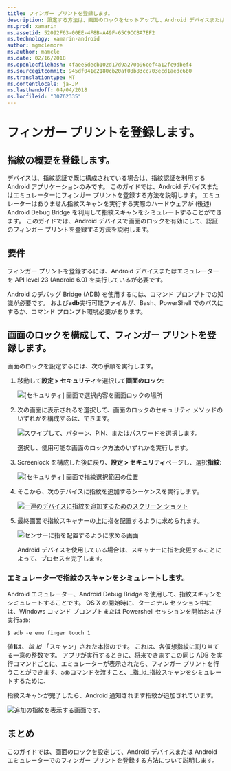 ```yaml
---
title: フィンガー プリントを登録します。
description: 設定する方法は、画面のロックをセットアップし、Android デバイスまたはエミュレーターに指紋を登録します。
ms.prod: xamarin
ms.assetid: 52092F63-00EE-4F8B-A49F-65C9CCBA7EF2
ms.technology: xamarin-android
author: mgmclemore
ms.author: mamcle
ms.date: 02/16/2018
ms.openlocfilehash: 4faee5decb102d17d9a270b96cef4a12fc9dbef4
ms.sourcegitcommit: 945df041e2180cb20af08b83cc703ecd1aedc6b0
ms.translationtype: MT
ms.contentlocale: ja-JP
ms.lasthandoff: 04/04/2018
ms.locfileid: "30762335"
---
```

# <a name="enrolling-a-fingerprint"></a>フィンガー プリントを登録します。

## <a name="enrolling-a-fingerprint-overview"></a>指紋の概要を登録します。

デバイスは、指紋認証で既に構成されている場合は、指紋認証を利用する Android アプリケーションのみです。 このガイドでは、Android デバイスまたはエミュレーターにフィンガー プリントを登録する方法を説明します。 エミュレーターはありません指紋スキャンを実行する実際のハードウェアが (後述) Android Debug Bridge を利用して指紋スキャンをシミュレートすることができます。  このガイドでは、Android デバイスで画面のロックを有効にして、認証のフィンガー プリントを登録する方法を説明します。

## <a name="requirements"></a>要件

フィンガー プリントを登録するには、Android デバイスまたはエミュレーターを API level 23 (Android 6.0) を実行しているが必要です。

Android のデバッグ Bridge (ADB) を使用するには、コマンド プロンプトでの知識が必要です。 および**adb**実行可能ファイルが、Bash、PowerShell でのパスにするか、コマンド プロンプト環境必要があります。

## <a name="configuring-a-screen-lock-and-enrolling-a-fingerprint"></a>画面のロックを構成して、フィンガー プリントを登録します。 

画面のロックを設定するには、次の手順を実行します。

1. 移動して**設定 > セキュリティ**を選択して**画面のロック**:

    ![[セキュリティ] 画面で選択内容を画面ロックの場所](enrolling-fingerprint-images/testing-01.png)

2. 次の画面に表示されるを選択して、画面のロックのセキュリティ メソッドのいずれかを構成するは、できます。 

    ![スワイプして、パターン、PIN、またはパスワードを選択します。](enrolling-fingerprint-images/testing-02.png)

   選択し、使用可能な画面のロック方法のいずれかを実行します。

3. Screenlock を構成した後に戻り、**設定 > セキュリティ**ページし、選択**指紋**:

    ![[セキュリティ] 画面で指紋選択範囲の位置](enrolling-fingerprint-images/testing-03.png)

4. そこから、次のデバイスに指紋を追加するシーケンスを実行します。

    [![一連のデバイスに指紋を追加するためのスクリーン ショット](enrolling-fingerprint-images/testing-04-sml.png)](enrolling-fingerprint-images/testing-04.png#lightbox)

5. 最終画面で指紋スキャナーの上に指を配置するように求められます。 

    ![センサーに指を配置するように求める画面](enrolling-fingerprint-images/testing-05.png)

    Android デバイスを使用している場合は、スキャナーに指を変更することによって、プロセスを完了します。 
    
    
### <a name="simulating-a-fingerprint-scan-on-the-emulator"></a>エミュレーターで指紋のスキャンをシミュレートします。

Android エミュレーター、Android Debug Bridge を使用して、指紋スキャンをシミュレートすることです。 OS X の開始時に、ターミナル セッション中には、Windows コマンド プロンプトまたは Powershell セッションを開始および実行`adb`:

```shell
$ adb -e emu finger touch 1
```

値**1**は、_指\_id_ 「スキャン」された本指のです。 これは、各仮想指紋に割り当てる一意の整数です。 アプリが実行するときに、将来できますこの同じ ADB を実行コマンドごとに、エミュレーターが表示されたら、フィンガー プリントを行うことができます、`adb`コマンドを渡すこと、_指\_id_指紋スキャンをシミュレートするために.

指紋スキャンが完了したら、Android 通知されます指紋が追加されています。  

![追加の指紋を表示する画面です。](enrolling-fingerprint-images/testing-06.png)

## <a name="summary"></a>まとめ 

このガイドでは、画面のロックを設定して、Android デバイスまたは Android エミュレーターでのフィンガー プリントを登録する方法について説明します。 

